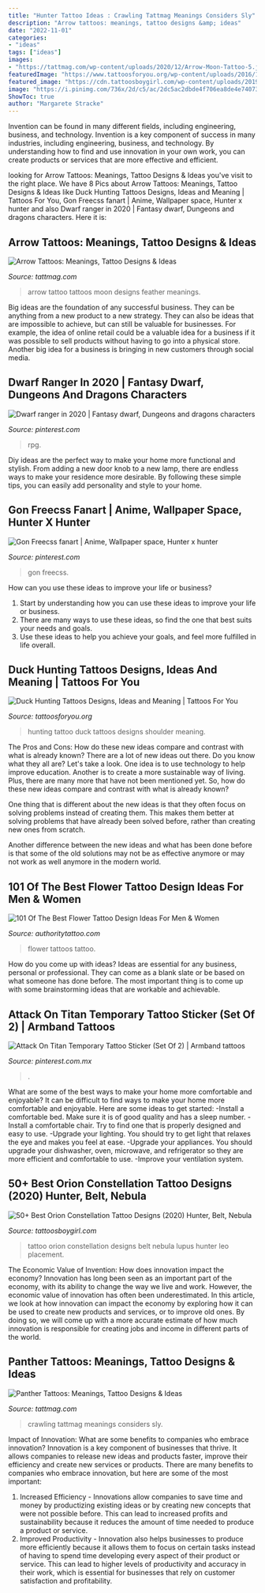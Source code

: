 ```yaml
---
title: "Hunter Tattoo Ideas : Crawling Tattmag Meanings Considers Sly"
description: "Arrow tattoos: meanings, tattoo designs &amp; ideas"
date: "2022-11-01"
categories:
- "ideas"
tags: ["ideas"]
images:
- "https://tattmag.com/wp-content/uploads/2020/12/Arrow-Moon-Tattoo-5.jpg"
featuredImage: "https://www.tattoosforyou.org/wp-content/uploads/2016/10/Duck-Hunting-Tattoos-for-Men.jpg"
featured_image: "https://cdn.tattoosboygirl.com/wp-content/uploads/2019/07/orion-constellation-hunter-belt-nebula-tattoo-designs-ideas-50.jpg"
image: "https://i.pinimg.com/736x/2d/c5/ac/2dc5ac2dbde4f706ea8de4e740736ffd.jpg"
ShowToc: true
author: "Margarete Stracke"
---
```



Invention can be found in many different fields, including engineering, business, and technology.
Invention is a key component of success in many industries, including engineering, business, and technology. By understanding how to find and use innovation in your own work, you can create products or services that are more effective and efficient.

	

		
looking for Arrow Tattoos: Meanings, Tattoo Designs &amp; Ideas you've visit to the right place. We have 8 Pics about Arrow Tattoos: Meanings, Tattoo Designs &amp; Ideas like Duck Hunting Tattoos Designs, Ideas and Meaning | Tattoos For You, Gon Freecss fanart | Anime, Wallpaper space, Hunter x hunter and also Dwarf ranger in 2020 | Fantasy dwarf, Dungeons and dragons characters. Here it is:
		
    
## Arrow Tattoos: Meanings, Tattoo Designs &amp; Ideas

<img loading=lazy src="https://tattmag.com/wp-content/uploads/2020/12/Arrow-Moon-Tattoo-5.jpg" onerror="this.onerror=null;this.src='https://tse2.mm.bing.net/th?id=OIP.pBwM5PbqpRZ1uGwlL8OMdAAAAA&amp;pid=15.1';" alt="Arrow Tattoos: Meanings, Tattoo Designs &amp; Ideas">

_Source: tattmag.com_

>arrow tattoo tattoos moon designs feather meanings. 

	

Big ideas are the foundation of any successful business. They can be anything from a new product to a new strategy. They can also be ideas that are impossible to achieve, but can still be valuable for businesses. For example, the idea of online retail could be a valuable idea for a business if it was possible to sell products without having to go into a physical store. Another big idea for a business is bringing in new customers through social media.

    
## Dwarf Ranger In 2020 | Fantasy Dwarf, Dungeons And Dragons Characters

<img loading=lazy src="https://i.pinimg.com/736x/b8/5e/99/b85e99e59dcb4e1576038471a87d2245.jpg" onerror="this.onerror=null;this.src='https://tse4.mm.bing.net/th?id=OIP.ogBTgoinRH3lgtPV3Dc60gHaJI&amp;pid=15.1';" alt="Dwarf ranger in 2020 | Fantasy dwarf, Dungeons and dragons characters">

_Source: pinterest.com_

>rpg. 

	

Diy ideas are the perfect way to make your home more functional and stylish. From adding a new door knob to a new lamp, there are endless ways to make your residence more desirable. By following these simple tips, you can easily add personality and style to your home.

    
## Gon Freecss Fanart | Anime, Wallpaper Space, Hunter X Hunter

<img loading=lazy src="https://i.pinimg.com/736x/1a/33/6a/1a336a7479611dd879315b1afcc50146.jpg" onerror="this.onerror=null;this.src='https://tse3.mm.bing.net/th?id=OIP.LVJcy3LdV4nBFavzY_MfuQHaHW&amp;pid=15.1';" alt="Gon Freecss fanart | Anime, Wallpaper space, Hunter x hunter">

_Source: pinterest.com_

>gon freecss. 

	

How can you use these ideas to improve your life or business?
1. Start by understanding how you can use these ideas to improve your life or business.
2. There are many ways to use these ideas, so find the one that best suits your needs and goals.
3. Use these ideas to help you achieve your goals, and feel more fulfilled in life overall.

    
## Duck Hunting Tattoos Designs, Ideas And Meaning | Tattoos For You

<img loading=lazy src="https://www.tattoosforyou.org/wp-content/uploads/2016/10/Duck-Hunting-Tattoos-for-Men.jpg" onerror="this.onerror=null;this.src='https://tse2.mm.bing.net/th?id=OIP.tpEcJVJ97TfWO2EQjuSTBQHaJ4&amp;pid=15.1';" alt="Duck Hunting Tattoos Designs, Ideas and Meaning | Tattoos For You">

_Source: tattoosforyou.org_

>hunting tattoo duck tattoos designs shoulder meaning. 

	

The Pros and Cons: How do these new ideas compare and contrast with what is already known?
There are a lot of new ideas out there. Do you know what they all are? Let's take a look. 
One idea is to use technology to help improve education. Another is to create a more sustainable way of living. Plus, there are many more that have not been mentioned yet. So, how do these new ideas compare and contrast with what is already known?

One thing that is different about the new ideas is that they often focus on solving problems instead of creating them. This makes them better at solving problems that have already been solved before, rather than creating new ones from scratch. 

Another difference between the new ideas and what has been done before is that some of the old solutions may not be as effective anymore or may not work as well anymore in the modern world.

    
## 101 Of The Best Flower Tattoo Design Ideas For Men &amp; Women

<img loading=lazy src="https://authoritytattoo.com/wp-content/uploads/2016/12/FlowerTattoos64.jpg" onerror="this.onerror=null;this.src='https://tse2.mm.bing.net/th?id=OIP.hHX9pwffayq-Fq12XNnXXgHaLT&amp;pid=15.1';" alt="101 Of The Best Flower Tattoo Design Ideas For Men &amp; Women">

_Source: authoritytattoo.com_

>flower tattoos tattoo. 

	

How do you come up with ideas?
Ideas are essential for any business, personal or professional. They can come as a blank slate or be based on what someone has done before. The most important thing is to come up with some brainstorming ideas that are workable and achievable.

    
## Attack On Titan Temporary Tattoo Sticker (Set Of 2) | Armband Tattoos

<img loading=lazy src="https://i.pinimg.com/736x/2d/c5/ac/2dc5ac2dbde4f706ea8de4e740736ffd.jpg" onerror="this.onerror=null;this.src='https://tse3.mm.bing.net/th?id=OIP.t0K1HM_HTcVgV7HRoH75ZgHaHa&amp;pid=15.1';" alt="Attack On Titan Temporary Tattoo Sticker (Set Of 2) | Armband tattoos">

_Source: pinterest.com.mx_

>. 

	

What are some of the best ways to make your home more comfortable and enjoyable?
It can be difficult to find ways to make your home more comfortable and enjoyable. Here are some ideas to get started: 
-Install a comfortable bed. Make sure it is of good quality and has a sleep number.
-Install a comfortable chair. Try to find one that is properly designed and easy to use.
-Upgrade your lighting. You should try to get light that relaxes the eye and makes you feel at ease.
-Upgrade your appliances. You should upgrade your dishwasher, oven, microwave, and refrigerator so they are more efficient and comfortable to use. 
-Improve your ventilation system.

    
## 50+ Best Orion Constellation Tattoo Designs (2020) Hunter, Belt, Nebula

<img loading=lazy src="https://cdn.tattoosboygirl.com/wp-content/uploads/2019/07/orion-constellation-hunter-belt-nebula-tattoo-designs-ideas-50.jpg" onerror="this.onerror=null;this.src='https://tse1.mm.bing.net/th?id=OIP.iYRB_FaTC5WYhtimZNVKrgHaNK&amp;pid=15.1';" alt="50+ Best Orion Constellation Tattoo Designs (2020) Hunter, Belt, Nebula">

_Source: tattoosboygirl.com_

>tattoo orion constellation designs belt nebula lupus hunter leo placement. 

	

The Economic Value of Invention: How does innovation impact the economy?
Innovation has long been seen as an important part of the economy, with its ability to change the way we live and work. However, the economic value of innovation has often been underestimated. In this article, we look at how innovation can impact the economy by exploring how it can be used to create new products and services, or to improve old ones. By doing so, we will come up with a more accurate estimate of how much innovation is responsible for creating jobs and income in different parts of the world.

    
## Panther Tattoos: Meanings, Tattoo Designs &amp; Ideas

<img loading=lazy src="https://tattmag.com/wp-content/uploads/2020/10/Crawling-Panther-Tattoo-2.jpg" onerror="this.onerror=null;this.src='https://tse4.mm.bing.net/th?id=OIP.Gnv0nUbt6UHC_9Ii74unagHaK5&amp;pid=15.1';" alt="Panther Tattoos: Meanings, Tattoo Designs &amp; Ideas">

_Source: tattmag.com_

>crawling tattmag meanings considers sly. 

	

Impact of Innovation: What are some benefits to companies who embrace innovation?
Innovation is a key component of businesses that thrive. It allows companies to release new ideas and products faster, improve their efficiency and create new services or products. There are many benefits to companies who embrace innovation, but here are some of the most important: 
1. Increased Efficiency - Innovations allow companies to save time and money by productizing existing ideas or by creating new concepts that were not possible before. This can lead to increased profits and sustainability because it reduces the amount of time needed to produce a product or service. 
2. Improved Productivity - Innovation also helps businesses to produce more efficiently because it allows them to focus on certain tasks instead of having to spend time developing every aspect of their product or service. This can lead to higher levels of productivity and accuracy in their work, which is essential for businesses that rely on customer satisfaction and profitability.

